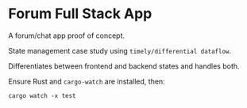 # Forum Full Stack App

A forum/chat app proof of concept.

State management case study using `timely/differential dataflow`.

Differentiates between frontend and backend states and handles both.

Ensure Rust and `cargo-watch` are installed, then:

```
cargo watch -x test 
```
